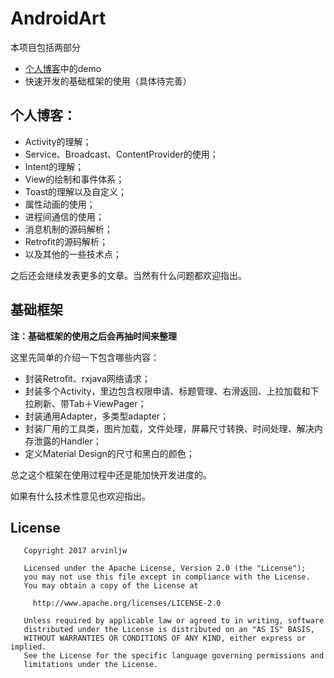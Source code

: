 # AndroidArt

本项目包括两部分

* [个人博客](https://arvinljw.github.io)中的demo
* 快速开发的基础框架的使用（具体待完善）

## 个人博客：

* Activity的理解；
* Service、Broadcast、ContentProvider的使用；
* Intent的理解；
* View的绘制和事件体系；
* Toast的理解以及自定义；
* 属性动画的使用；
* 进程间通信的使用；
* 消息机制的源码解析；
* Retrofit的源码解析；
* 以及其他的一些技术点；

之后还会继续发表更多的文章。当然有什么问题都欢迎指出。

## 基础框架

**注：基础框架的使用之后会再抽时间来整理**

这里先简单的介绍一下包含哪些内容：

* 封装Retrofit、rxjava网络请求；
* 封装多个Activity，里边包含权限申请、标题管理、右滑返回、上拉加载和下拉刷新、带Tab＋ViewPager；
* 封装通用Adapter，多类型adapter；
* 封装厂用的工具类，图片加载，文件处理，屏幕尺寸转换、时间处理、解决内存泄露的Handler；
* 定义Material Design的尺寸和黑白的颜色；

总之这个框架在使用过程中还是能加快开发进度的。

如果有什么技术性意见也欢迎指出。

## License

```
   Copyright 2017 arvinljw

   Licensed under the Apache License, Version 2.0 (the "License");
   you may not use this file except in compliance with the License.
   You may obtain a copy of the License at

     http://www.apache.org/licenses/LICENSE-2.0

   Unless required by applicable law or agreed to in writing, software
   distributed under the License is distributed on an "AS IS" BASIS,
   WITHOUT WARRANTIES OR CONDITIONS OF ANY KIND, either express or implied.
   See the License for the specific language governing permissions and
   limitations under the License.
```